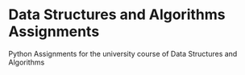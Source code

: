 # Data Structures and Algorithms Assignments
Python Assignments for the university course of Data Structures and Algorithms
